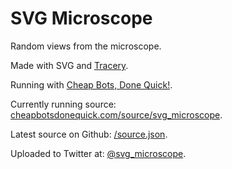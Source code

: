 # SVG Microscope

Random views from the microscope.

Made with SVG and [Tracery](/galaxykate/tracery).

Running with [Cheap Bots, Done Quick!](http://cheapbotsdonequick.com).

Currently running source: [cheapbotsdonequick.com/source/svg_microscope](http://cheapbotsdonequick.com/source/svg_microscope).

Latest source on Github: [/source.json](/nclm/svg-microscope/blob/master/source.json).

Uploaded to Twitter at: [@svg_microscope](https://twitter.com/svg_microscope).
